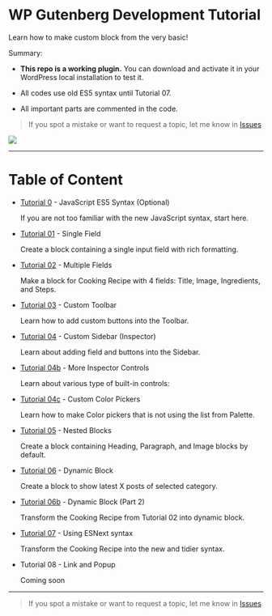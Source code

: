 # WP Gutenberg Development Tutorial

Learn how to make custom block from the very basic!

Summary:

- **This repo is a working plugin.** You can download and activate it in your WordPress local installation to test it.

- All codes use old ES5 syntax until Tutorial 07.

- All important parts are commented in the code.

> If you spot a mistake or want to request a topic, let me know in [Issues](https://github.com/hrsetyono/gutenberg-tutorial/issues)


![](https://raw.github.com/hrsetyono/cdn/master/blocks-tutorial/ch02-multiple-richtext.jpg)

-----

# Table of Content

- [Tutorial 0](https://github.com/hrsetyono/gutenberg-tutorial/tree/master/00-javascript-es5) - JavaScript ES5 Syntax (Optional)

  If you are not too familiar with the new JavaScript syntax, start here.


- [Tutorial 01](https://github.com/hrsetyono/gutenberg-tutorial/tree/master/01-single-field) - Single Field

    Create a block containing a single input field with rich formatting.


- [Tutorial 02](https://github.com/hrsetyono/gutenberg-tutorial/tree/master/02-multiple-fields) - Multiple Fields

    Make a block for Cooking Recipe with 4 fields: Title, Image, Ingredients, and Steps.



- [Tutorial 03](https://github.com/hrsetyono/gutenberg-tutorial/tree/master/03-toolbar) - Custom Toolbar

    Learn how to add custom buttons into the Toolbar.

- [Tutorial 04](https://github.com/hrsetyono/gutenberg-tutorial/tree/master/04-sidebar) - Custom Sidebar (Inspector)

    Learn about adding field and buttons into the Sidebar.

- [Tutorial 04b](https://github.com/hrsetyono/gutenberg-tutorial/tree/master/04b-more-sidebar) - More Inspector Controls

    Learn about various type of built-in controls:

- [Tutorial 04c](https://github.com/hrsetyono/gutenberg-tutorial/tree/master/04c-custom-colors) - Custom Color Pickers

    Learn how to make Color pickers that is not using the list from Palette.

- [Tutorial 05](https://github.com/hrsetyono/gutenberg-tutorial/tree/master/05-nested-blocks) - Nested Blocks

    Create a block containing Heading, Paragraph, and Image blocks by default.

- [Tutorial 06](https://github.com/hrsetyono/gutenberg-tutorial/tree/master/06-dynamic-block) - Dynamic Block

    Create a block to show latest X posts of selected category.

- [Tutorial 06b](https://github.com/hrsetyono/gutenberg-tutorial/tree/master/06b-dynamic-block-pt2) - Dynamic Block (Part 2)

    Transform the Cooking Recipe from Tutorial 02 into dynamic block.

- [Tutorial 07](https://github.com/hrsetyono/gutenberg-tutorial/tree/master/07-using-esnext) - Using ESNext syntax

    Transform the Cooking Recipe into the new and tidier syntax.

- Tutorial 08 - Link and Popup

    Coming soon

-----

> If you spot a mistake or want to request a topic, let me know in [Issues](https://github.com/hrsetyono/wp-blocks-tutorial/issues)